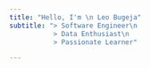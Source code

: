 ```yaml
---
title: "Hello, I'm \n Leo Bugeja"
subtitle: "> Software Engineer\n
           > Data Enthusiast\n
           > Passionate Learner"

---
```

